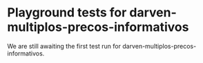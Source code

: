 # Playground tests for darven-multiplos-precos-informativos
We are still awaiting the first test run for darven-multiplos-precos-informativos.
